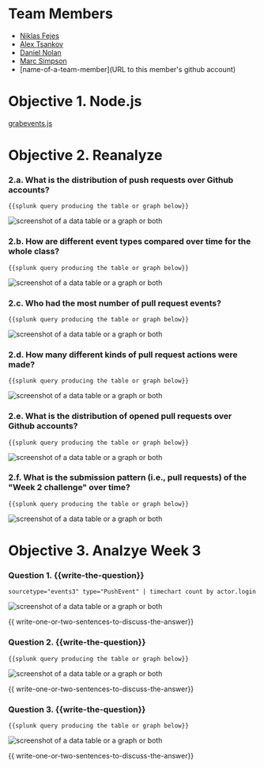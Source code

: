 # Team Members

* [Niklas Fejes](https://github.com/nfejes)
* [Alex Tsankov](https://github.com/antsankov)
* [Daniel Nolan](https://github.com/dano8957)
* [Marc Simpson](https://github.com/masi8397)
* [name-of-a-team-member](URL to this member's github account)

# Objective 1. Node.js

[grabevents.js](grabevents.js)

# Objective 2. Reanalyze

### 2.a. What is the distribution of push requests over Github accounts?
```
{{splunk query producing the table or graph below}}
```
![screenshot of a data table or a graph or both](http://imgur.com/q1EUyAI.png) 

### 2.b. How are different event types compared over time for the whole class?
```
{{splunk query producing the table or graph below}}
```
![screenshot of a data table or a graph or both](http://imgur.com/FVn1OKJ.png) 

### 2.c. Who had the most number of pull request events?
```
{{splunk query producing the table or graph below}}
```
![screenshot of a data table or a graph or both](http://imgur.com/o4xgqIT.png) 

### 2.d. How many different kinds of pull request actions were made?
```
{{splunk query producing the table or graph below}}
```
![screenshot of a data table or a graph or both](image.png?raw=true) 

### 2.e. What is the distribution of opened pull requests over Github accounts?
```
{{splunk query producing the table or graph below}}
```
![screenshot of a data table or a graph or both](image.png?raw=true) 

### 2.f. What is the submission pattern (i.e., pull requests) of the "Week 2 challenge" over time?
```
{{splunk query producing the table or graph below}}
```
![screenshot of a data table or a graph or both](image.png?raw=true) 


# Objective 3. Analzye Week 3

### Question 1. {{write-the-question}}
```
sourcetype="events3" type="PushEvent" | timechart count by actor.login
```
![screenshot of a data table or a graph or both](http://imgur.com/OyIrxZn.png) 

{{ write-one-or-two-sentences-to-discuss-the-answer}}

### Question 2. {{write-the-question}}
```
{{splunk query producing the table or graph below}}
```
![screenshot of a data table or a graph or both](image.png?raw=true) 

{{ write-one-or-two-sentences-to-discuss-the-answer}}

### Question 3. {{write-the-question}}
```
{{splunk query producing the table or graph below}}
```
![screenshot of a data table or a graph or both](image.png?raw=true) 

{{ write-one-or-two-sentences-to-discuss-the-answer}}
